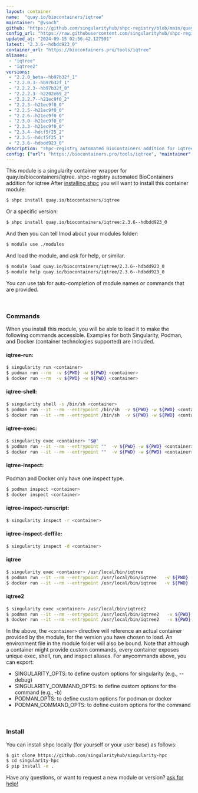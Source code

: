 ```yaml
---
layout: container
name:  "quay.io/biocontainers/iqtree"
maintainer: "@vsoch"
github: "https://github.com/singularityhub/shpc-registry/blob/main/quay.io/biocontainers/iqtree/container.yaml"
config_url: "https://raw.githubusercontent.com/singularityhub/shpc-registry/main/quay.io/biocontainers/iqtree/container.yaml"
updated_at: "2024-09-15 02:56:42.127591"
latest: "2.3.6--hdbdd923_0"
container_url: "https://biocontainers.pro/tools/iqtree"
aliases:
 - "iqtree"
 - "iqtree2"
versions:
 - "2.2.0_beta--hb97b32f_1"
 - "2.2.0.3--hb97b32f_1"
 - "2.2.2.3--hb97b32f_0"
 - "2.2.2.3--h2202e69_2"
 - "2.2.2.7--h21ec9f0_2"
 - "2.2.3--h21ec9f0_0"
 - "2.2.5--h21ec9f0_0"
 - "2.2.6--h21ec9f0_0"
 - "2.3.0--h21ec9f0_0"
 - "2.3.3--h21ec9f0_0"
 - "2.3.4--hdcf5f25_2"
 - "2.3.5--hdcf5f25_1"
 - "2.3.6--hdbdd923_0"
description: "shpc-registry automated BioContainers addition for iqtree"
config: {"url": "https://biocontainers.pro/tools/iqtree", "maintainer": "@vsoch", "description": "shpc-registry automated BioContainers addition for iqtree", "latest": {"2.3.6--hdbdd923_0": "sha256:0bec60559a0de80ed994e095365f89c6263f5fbf95c1ac063c9a6f752f030ba2"}, "tags": {"2.2.0_beta--hb97b32f_1": "sha256:96ca289717c1d1d07536802939f2da66c22ccf7e527b22297c78de585358e1c3", "2.2.0.3--hb97b32f_1": "sha256:a4d3f266bfac25f8018eaf03b14db48c66aa6eb02391ad28cf19520d61c3e5fb", "2.2.2.3--hb97b32f_0": "sha256:4442ecc36f74f42136a862eb4418c07cc3b220fcdc89c933127a14f61af66f97", "2.2.2.3--h2202e69_2": "sha256:a5f542fabdb0049270011df51d5561fa3884f0e0dc546d23722f46e58c7967fe", "2.2.2.7--h21ec9f0_2": "sha256:795c665251b2a6a92be9f5556b5c082d5907d00135231f663bbf0420000f6397", "2.2.3--h21ec9f0_0": "sha256:e64c69633a2eeb8755904583bf9601997a799dea1511987604fba26c51074501", "2.2.5--h21ec9f0_0": "sha256:4497a9270b83c860c8665e9618b326c1d1b879511bd0ba7fcb77e7ede061c834", "2.2.6--h21ec9f0_0": "sha256:40230f1ed601f73bfe8bc4ae8bc0f1cdbeadc91fe77d3e10fb0f18c7e5ec8964", "2.3.0--h21ec9f0_0": "sha256:47b0a9948911de84e2ce10ab84307bc56b7a275109e01970890fce20c51f299b", "2.3.3--h21ec9f0_0": "sha256:64334132270c1c32c9b7462647ec1e1496303d2cfeedc1d6daf9c4a996c9ca22", "2.3.4--hdcf5f25_2": "sha256:58fc365d169ca18cb4bd7afd1d6095b453430b05db5f6bbbf82544c7babb3a62", "2.3.5--hdcf5f25_1": "sha256:cd07978c22e5fd99a7ff481a6d635138c9c004e2731104a29691de0d7be4d372", "2.3.6--hdbdd923_0": "sha256:0bec60559a0de80ed994e095365f89c6263f5fbf95c1ac063c9a6f752f030ba2"}, "docker": "quay.io/biocontainers/iqtree", "aliases": {"iqtree": "/usr/local/bin/iqtree", "iqtree2": "/usr/local/bin/iqtree2"}}
---
```


This module is a singularity container wrapper for quay.io/biocontainers/iqtree.
shpc-registry automated BioContainers addition for iqtree
After [installing shpc](#install) you will want to install this container module:


```bash
$ shpc install quay.io/biocontainers/iqtree
```

Or a specific version:

```bash
$ shpc install quay.io/biocontainers/iqtree:2.3.6--hdbdd923_0
```

And then you can tell lmod about your modules folder:

```bash
$ module use ./modules
```

And load the module, and ask for help, or similar.

```bash
$ module load quay.io/biocontainers/iqtree/2.3.6--hdbdd923_0
$ module help quay.io/biocontainers/iqtree/2.3.6--hdbdd923_0
```

You can use tab for auto-completion of module names or commands that are provided.

<br>

### Commands

When you install this module, you will be able to load it to make the following commands accessible.
Examples for both Singularity, Podman, and Docker (container technologies supported) are included.

#### iqtree-run:

```bash
$ singularity run <container>
$ podman run --rm  -v ${PWD} -w ${PWD} <container>
$ docker run --rm  -v ${PWD} -w ${PWD} <container>
```

#### iqtree-shell:

```bash
$ singularity shell -s /bin/sh <container>
$ podman run --it --rm --entrypoint /bin/sh  -v ${PWD} -w ${PWD} <container>
$ docker run --it --rm --entrypoint /bin/sh  -v ${PWD} -w ${PWD} <container>
```

#### iqtree-exec:

```bash
$ singularity exec <container> "$@"
$ podman run --it --rm --entrypoint ""  -v ${PWD} -w ${PWD} <container> "$@"
$ docker run --it --rm --entrypoint ""  -v ${PWD} -w ${PWD} <container> "$@"
```

#### iqtree-inspect:

Podman and Docker only have one inspect type.

```bash
$ podman inspect <container>
$ docker inspect <container>
```

#### iqtree-inspect-runscript:

```bash
$ singularity inspect -r <container>
```

#### iqtree-inspect-deffile:

```bash
$ singularity inspect -d <container>
```


#### iqtree

```bash
$ singularity exec <container> /usr/local/bin/iqtree
$ podman run --it --rm --entrypoint /usr/local/bin/iqtree   -v ${PWD} -w ${PWD} <container> -c " $@"
$ docker run --it --rm --entrypoint /usr/local/bin/iqtree   -v ${PWD} -w ${PWD} <container> -c " $@"
```


#### iqtree2

```bash
$ singularity exec <container> /usr/local/bin/iqtree2
$ podman run --it --rm --entrypoint /usr/local/bin/iqtree2   -v ${PWD} -w ${PWD} <container> -c " $@"
$ docker run --it --rm --entrypoint /usr/local/bin/iqtree2   -v ${PWD} -w ${PWD} <container> -c " $@"
```



In the above, the `<container>` directive will reference an actual container provided
by the module, for the version you have chosen to load. An environment file in the
module folder will also be bound. Note that although a container
might provide custom commands, every container exposes unique exec, shell, run, and
inspect aliases. For anycommands above, you can export:

 - SINGULARITY_OPTS: to define custom options for singularity (e.g., --debug)
 - SINGULARITY_COMMAND_OPTS: to define custom options for the command (e.g., -b)
 - PODMAN_OPTS: to define custom options for podman or docker
 - PODMAN_COMMAND_OPTS: to define custom options for the command

<br>

### Install

You can install shpc locally (for yourself or your user base) as follows:

```bash
$ git clone https://github.com/singularityhub/singularity-hpc
$ cd singularity-hpc
$ pip install -e .
```

Have any questions, or want to request a new module or version? [ask for help!](https://github.com/singularityhub/singularity-hpc/issues)